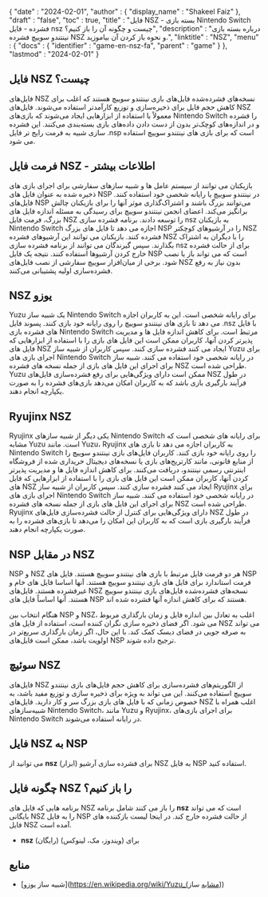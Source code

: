 {
  "date" : "2024-02-01",
  "author" : {
    "display_name" : "Shakeel Faiz"
},
  "draft" : "false",
  "toc" : true,
  "title" : "فایل NSZ - بسته بازی Nintendo Switch فشرده - فایل nsz چیست و چگونه آن را باز کنیم؟",
  "description" : "درباره بسته بازی نینتندو سوییچ فشرده NSZ و نحوه باز کردن آن بیاموزید.",
  "linktitle" : "NSZ",
  "menu" : {
    "docs" : {
      "identifier" : "game-en-nsz-fa",
      "parent" : "game"
}
},
  "lastmod" : "2024-02-01"
}

## فایل NSZ چیست؟

فایل‌های NSZ نسخه‌های فشرده‌شده فایل‌های بازی نینتندو سوییچ هستند که اغلب برای کاهش حجم فایل برای ذخیره‌سازی و توزیع کارآمدتر استفاده می‌شوند. فایل‌های NSZ معمولاً با استفاده از ابزارهایی ایجاد می‌شوند که بازی‌های Nintendo Switch را فشرده و در اندازه‌های کوچک‌تر بدون از دست دادن داده‌های بازی بسته‌بندی می‌کنند. این فشرده سازی شبیه به فرمت رایج تر فایل .nsp است که برای بازی های نینتندو سوییچ استفاده می شود.

## فرمت فایل NSZ - اطلاعات بیشتر

بازیکنان می توانند از سیستم عامل ها و شبیه سازهای سفارشی برای اجرای بازی های ذخیره شده به عنوان فایل های NSP در نینتندو سوییچ یا رایانه شخصی خود استفاده کنند. فایل‌های NSP می‌توانند بزرگ باشند و اشتراک‌گذاری موثر آنها را برای بازیکنان چالش برانگیز می‌کند. اعضای انجمن نینتندو سوییچ برای رسیدگی به مسئله اندازه فایل های بزرگ، فرمت فایل NSZ را توسعه دادند. برنامه فشرده سازی nsz به بازیکنان Nintendo Switch اجازه می دهد تا فایل های بزرگ NSP را در آرشیوهای کوچکتر NSZ فشرده کنند. بازیکنان می توانند این آرشیوهای فشرده NSZ را با دیگران به اشتراک بگذارند. سپس گیرندگان می توانند از برنامه فشرده سازی nsz برای از حالت فشرده خارج کردن آرشیوها استفاده کنند. نتیجه یک فایل NSP است که می تواند باز یا نصب شود. برخی از میان‌افزار سوییچ سفارشی از نصب فایل‌های NSZ بدون نیاز به رفع فشرده‌سازی اولیه پشتیبانی می‌کنند.

## NSZ یوزو

Yuzu یک شبیه ساز Nintendo Switch برای رایانه شخصی است. این به کاربران اجازه می دهد تا بازی های نینتندو سوییچ را روی رایانه خود بازی کنند. پسوند فایل .nsz با فایل های فشرده بازی Nintendo Switch مرتبط است. برای کاهش اندازه فایل ها و مدیریت پذیرتر کردن آنها، کاربران ممکن است این فایل های بازی را با استفاده از ابزارهایی که فایل های NSZ ایجاد می کنند فشرده سازی کنند. سپس کاربران از شبیه ساز Yuzu برای اجرای بازی های Nintendo Switch در رایانه شخصی خود استفاده می کنند. شبیه ساز برای اجرای این فایل های بازی از جمله نسخه های فشرده NSZ طراحی شده است. Yuzu ممکن است دارای ویژگی‌هایی برای رفع فشرده‌سازی فایل‌های NSZ در طول فرآیند بارگیری بازی باشد که به کاربران امکان می‌دهد بازی‌های فشرده را به صورت یکپارچه انجام دهند.

## Ryujinx NSZ

Ryujinx یکی دیگر از شبیه سازهای Nintendo Switch برای رایانه های شخصی است که مشابه Yuzu است. مانند Yuzu، Ryujinx به کاربران اجازه می دهد تا بازی های Nintendo Switch را روی رایانه خود بازی کنند. کاربران فایل‌های بازی نینتندو سوییچ را از منابع قانونی، مانند کارتریج‌های بازی یا نسخه‌های دیجیتال خریداری شده از فروشگاه اینترنتی رسمی نینتندو، دریافت می‌کنند. برای کاهش اندازه فایل ها و مدیریت پذیرتر کردن آنها، کاربران ممکن است این فایل های بازی را با استفاده از ابزارهایی که فایل های NSZ ایجاد می کنند فشرده سازی کنند. سپس کاربران از شبیه ساز Ryujinx برای اجرای بازی های Nintendo Switch در رایانه شخصی خود استفاده می کنند. شبیه ساز برای اجرای این فایل های بازی از جمله نسخه های فشرده NSZ طراحی شده است. Ryujinx دارای ویژگی‌هایی برای کنترل از حالت فشرده‌سازی فایل‌های NSZ در طول فرآیند بارگیری بازی است که به کاربران این امکان را می‌دهد تا بازی‌های فشرده را به صورت یکپارچه انجام دهند.

## NSP در مقابل NSZ

NSP و NSZ هر دو فرمت فایل مرتبط با بازی های نینتندو سوییچ هستند. فایل های NSP فرمت استاندارد برای فایل های بازی نینتندو سوییچ هستند. آنها اساسا فایل های خام و غیرفشرده هستند. فایل‌های NSZ نسخه‌های فشرده‌شده فایل‌های بازی نینتندو سوییچ هستند. آنها اساساً فایل های NSP هستند که برای کاهش اندازه آنها فشرده شده اند.

هنگام انتخاب بین NSP و NSZ، اغلب به تعادل بین اندازه فایل و زمان بارگذاری مربوط می شود. اگر فضای ذخیره سازی نگران کننده است، استفاده از فایل های NSZ می تواند به صرفه جویی در فضای دیسک کمک کند. با این حال، اگر زمان بارگذاری سریع‌تر در اولویت باشد، ممکن است فایل‌های NSP ترجیح داده شوند.

## سوئیچ NSZ	

فایل‌های NSZ از الگوریتم‌های فشرده‌سازی برای کاهش حجم فایل‌های بازی نینتندو سوییچ استفاده می‌کنند. این می تواند به ویژه برای ذخیره سازی و توزیع مفید باشد، به خصوص زمانی که با فایل های بازی بزرگ سر و کار دارید. فایل‌های NSZ اغلب همراه با شبیه‌سازهای Nintendo Switch، مانند Yuzu و Ryujinx، برای اجرای بازی‌های Nintendo Switch در رایانه استفاده می‌شوند.

## فایل NSZ به NSP

می توانید از **nsz** (ابزار) برای فشرده سازی آرشیو NSZ به فایل NSP استفاده کنید.

## چگونه فایل NSZ را باز کنیم؟

برنامه هایی که فایل های NSZ را باز می کنند شامل برنامه **nsz** است که می تواند بایگانی NSZ را به فایل NSP از حالت فشرده خارج کند. در اینجا لیست بازکننده های فایل NSZ آمده است.

- **nsz** (رایگان) برای (ویندوز، مک، لینوکس)

## منابع
* [شبیه ساز یوزو](https://en.wikipedia.org/wiki/Yuzu_(مشابه ساز))


